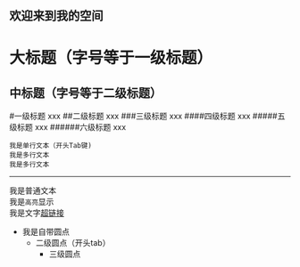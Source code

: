 欢迎来到我的空间
-
大标题（字号等于一级标题）
=
中标题（字号等于二级标题）
-

#一级标题
xxx
##二级标题
xxx
###三级标题
xxx
####四级标题
xxx
#####五级标题
xxx
######六级标题
xxx

    我是单行文本（开头Tab键)
    我是多行文本
    我是多行文本
     
----
我是普通文本  
我是`高亮`显示  
我是文字[超链接](https://developer.android.google.cn/ "鼠标悬停显示")
* 我是自带圆点
    * 二级圆点（开头tab）
        * 三级圆点

